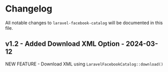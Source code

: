 # Changelog

All notable changes to `laravel-facebook-catalog` will be documented in this file.

## v1.2 - Added Download XML Option - 2024-03-12

NEW FEATURE - Download XML using `LaravelFacebookCatalog::download()`
